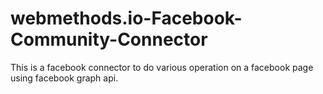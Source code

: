 # webmethods.io-Facebook-Community-Connector
This is a facebook connector to do various operation on a facebook page using facebook graph api.
